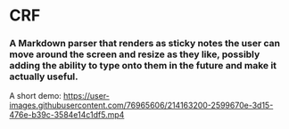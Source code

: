 # CRF
### A Markdown parser that renders as sticky notes the user can move around the screen and resize as they like, possibly adding the ability to type onto them in the future and make it actually useful.
A short demo:
https://user-images.githubusercontent.com/76965606/214163200-2599670e-3d15-476e-b39c-3584e14c1df5.mp4

